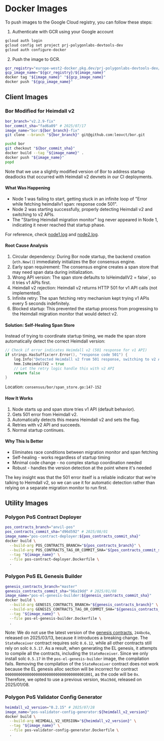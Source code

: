 # Docker Images

To push images to the Google Cloud registry, you can follow these steps:

1. Authenticate with GCR using your Google account

```bash
gcloud auth login
gcloud config set project prj-polygonlabs-devtools-dev
gcloud auth configure-docker
```

2. Push the image to GCR.

```bash
gcr_registry="europe-west2-docker.pkg.dev/prj-polygonlabs-devtools-dev/public"
gcp_image_name="${gcr_registry}/${image_name}"
docker tag "${image_name}" "${gcp_image_name}"
docker push "${gcp_image_name}"
```

## Client Images

### Bor Modified for Heimdall v2

```bash
bor_branch="v2.2.9-fix"
bor_commit_sha="fad6a09" # 2025/07/17
image_name="bor:${bor_branch}-fix"
git clone --branch "${bor_branch}" git@github.com:leovct/bor.git

pushd bor
git checkout "${bor_commit_sha}"
docker build --tag "${image_name}" .
docker push "${image_name}"
popd
```

Note that we use a slightly modified version of Bor to address startup deadlocks that occurred with Heimdall v2 devnets in our CI deployments.

#### What Was Happening

- Node 1 was failing to start, getting stuck in an infinite loop of "Error while fetching heimdallv1 span: response code 501".
- Node 2 was starting successfully, properly detecting Heimdall v2 and switching to v2 APIs.
- The "Starting Heimdall migration monitor" log never appeared in Node 1, indicating it never reached that startup phase.

For reference, check [node1.log](./node1.log) and [node2.log](./node2.log).

#### Root Cause Analysis

1. Circular dependency: During Bor node startup, the backend creation (`eth.New()`) immediately initializes the Bor consensus engine.
2. Early span requirement: The consensus engine creates a span store that may need span data during initialization.
3. Wrong API version: The span store defaults to IsHeimdallV2 = false`, so it tries v1 APIs first.
4. Heimdall v2 rejection: Heimdall v2 returns HTTP 501 for v1 API calls (not implemented).
5. Infinite retry: The span fetching retry mechanism kept trying v1 APIs every 5 seconds indefinitely.
6. Blocked startup: This prevented the startup process from progressing to the Heimdall migration monitor that would detect v2.

#### Solution: Self-Healing Span Store

Instead of trying to coordinate startup timing, we made the span store automatically detect the correct Heimdall version:

```go
// Check if error indicates Heimdall v2 (501 response for v1 API)
if strings.HasSuffix(err.Error(), "response code 501") {
    log.Info("Detected Heimdall v2 from 501 response, switching to v2 API")
    hmm.IsHeimdallV2 = true
    // Let the retry logic handle this with v2 API
    return false
}
```

Location: `consensus/bor/span_store.go:147-152`

#### How It Works

1. Node starts up and span store tries v1 API (default behavior).
2. Gets 501 error from Heimdall v2.
3. Automatically detects this means Heimdall v2 and sets the flag.
4. Retries with v2 API and succeeds.
5. Normal startup continues.

#### Why This Is Better

- Eliminates race conditions between migration monitor and span fetching
- Self-healing - works regardless of startup timing
- Minimal code change - no complex startup coordination needed
- Robust - handles the version detection at the point where it's needed

The key insight was that the 501 error itself is a reliable indicator that we're talking to Heimdall v2, so we can use it for automatic detection rather than relying on a separate migration monitor to run first.

## Utility Images

### Polygon PoS Contract Deployer

```bash
pos_contracts_branch="anvil-pos"
pos_contracts_commit_sha="d96d592" # 2025/08/01
image_name="pos-contract-deployer:${pos_contracts_commit_sha}"
docker build \
  --build-arg POS_CONTRACTS_BRANCH="${pos_contracts_branch}" \
  --build-arg POS_CONTRACTS_TAG_OR_COMMIT_SHA="${pos_contracts_commit_sha}" \
  --tag "${image_name}" \
  --file pos-contract-deployer.Dockerfile \
  .
```

### Polygon PoS EL Genesis Builder

```bash
genesis_contracts_branch="master"
genesis_contracts_commit_sha="96a19dd" # 2025/01/08
image_name="pos-el-genesis-builder:${genesis_contracts_commit_sha}"
docker build \
  --build-arg GENESIS_CONTRACTS_BRANCH="${genesis_contracts_branch}" \
  --build-arg GENESIS_CONTRACTS_TAG_OR_COMMIT_SHA="${genesis_contracts_commit_sha}" \
  --tag "${image_name}" \
  --file pos-el-genesis-builder.Dockerfile \
  .
```

Note: We do not use the latest version of the [genesis contracts](https://github.com/0xPolygon/genesis-contracts), `244bc6a`, released on 2025/03/13, because it introduces a breaking change. The `StateReceiver` contract requires solc `0.6.12`, while all other contracts still rely on solc `0.5.17`. As a result, when generating the EL genesis, it attempts to compile all the contracts, including the `StateReceiver`. Since we only install solc `0.5.17` in the `pos-el-genesis-builder` image, the compilation fails. Removing the compilation of the `StateReceiver` contract does not work because the EL genesis alloc section will be incorrect for contract `0000000000000000000000000000000000001001`, as the code will be `0x`. Therefore, we opted to use a previous version, `96a19dd`, released on 2025/01/08.

### Polygon PoS Validator Config Generator

```bash
heimdall_v2_version="0.2.15" # 2025/07/28
image_name="pos-validator-config-generator:${heimdall_v2_version}"
docker build \
  --build-arg HEIMDALL_V2_VERSION="${heimdall_v2_version}" \
  --tag "${image_name}" \
  --file pos-validator-config-generator.Dockerfile \
  .
```
